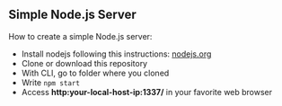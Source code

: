 ## Simple Node.js Server

How to create a simple Node.js server:

- Install nodejs following this instructions: [nodejs.org](http://nodejs.org/)
- Clone or download this repository
- With CLI, go to folder where you cloned
- Write ```npm start```
- Access **http:your-local-host-ip:1337/** in your favorite web browser
